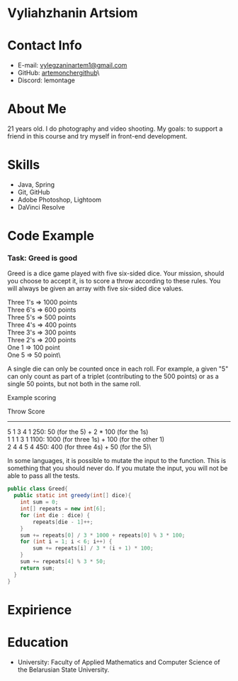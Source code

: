 # Vyliahzhanin Artsiom

# Contact Info
* E-mail:   vylegzaninartem1@gmail.com
* GitHub:   [artemonchergithub](https://github.com/artemonchergithub)\
* Discord:  lemontage

# About Me
21 years old. I do photography and video shooting. My goals: to support a friend in this course and try myself in front-end development.

# Skills
* Java, Spring
* Git, GitHub
* Adobe Photoshop, Lightoom
* DaVinci Resolve

# Code Example

### Task: Greed is good

Greed is a dice game played with five six-sided dice. Your mission, should you choose to accept it, is to score a throw according to these rules. You will always be given an array with five six-sided dice values.

 Three 1's => 1000 points\
 Three 6's =>  600 points\
 Three 5's =>  500 points\
 Three 4's =>  400 points\
 Three 3's =>  300 points\
 Three 2's =>  200 points\
 One   1   =>  100 point\
 One   5   =>   50 point\

A single die can only be counted once in each roll. For example, a given "5" can only count as part of a triplet (contributing to the 500 points) or as a single 50 points, but not both in the same roll.

Example scoring

 Throw       Score
 ---------   ------------------
 5 1 3 4 1   250:  50 (for the 5) + 2 * 100 (for the 1s)\
 1 1 1 3 1   1100: 1000 (for three 1s) + 100 (for the other 1)\
 2 4 4 5 4   450:  400 (for three 4s) + 50 (for the 5)\

In some languages, it is possible to mutate the input to the function. This is something that you should never do. If you mutate the input, you will not be able to pass all the tests.

```java
public class Greed{
  public static int greedy(int[] dice){
    int sum = 0;
    int[] repeats = new int[6];
    for (int die : dice) {
        repeats[die - 1]++;
    }
    sum += repeats[0] / 3 * 1000 + repeats[0] % 3 * 100;
    for (int i = 1; i < 6; i++) {
        sum += repeats[i] / 3 * (i + 1) * 100;
    }
    sum += repeats[4] % 3 * 50;
    return sum;
  }
}
```

# Expirience

# Education
* University:   Faculty of Applied Mathematics and Computer Science of the Belarusian State University.


